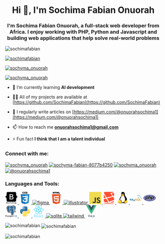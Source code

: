 <h1 align="center">Hi 👋, I'm Sochima Fabian Onuorah</h1>
<h3 align="center">I'm Sochima Fabian Onuorah, a full-stack web developer from Africa. I enjoy working with PHP, Python and Javascript and building web applications that help solve real-world problems</h3>

<p align="left"> <img src="https://komarev.com/ghpvc/?username=sochimafabian&label=Profile%20views&color=0e75b6&style=flat" alt="sochimafabian" /> </p>

<p align="left"> <a href="https://github.com/ryo-ma/github-profile-trophy"><img src="https://github-profile-trophy.vercel.app/?username=sochimafabian" alt="sochimafabian" /></a> </p>

<p align="left"> <a href="https://twitter.com/sochyma_onuorah" target="blank"><img src="https://img.shields.io/twitter/follow/sochyma_onuorah?logo=twitter&style=for-the-badge" alt="sochyma_onuorah" /></a> </p>

<p align="left"> <a href="https://twitter.com/sochyma_onuorah" target="blank"><img src="https://img.shields.io/twitter/follow/sochyma_onuorah?logo=twitter&style=for-the-badge" alt="sochyma_onuorah" /></a> </p>

- 🌱 I’m currently learning **AI development**

- 👨‍💻 All of my projects are available at [https://github.com/SochimaFabian](https://github.com/SochimaFabian)

- 📝 I regularly write articles on [https://medium.com/@onuorahsochima1](https://medium.com/@onuorahsochima1)

- 📫 How to reach me **onuorahsochima1@gmail.com**

- ⚡ Fun fact **I think that I am a talent individual**

<h3 align="left">Connect with me:</h3>
<p align="left">
<a href="https://twitter.com/sochyma_onuorah" target="blank"><img align="center" src="https://raw.githubusercontent.com/rahuldkjain/github-profile-readme-generator/master/src/images/icons/Social/twitter.svg" alt="sochyma_onuorah" height="30" width="40" /></a>
<a href="https://linkedin.com/in/sochyma-fabian-8077b4250" target="blank"><img align="center" src="https://raw.githubusercontent.com/rahuldkjain/github-profile-readme-generator/master/src/images/icons/Social/linked-in-alt.svg" alt="sochyma-fabian-8077b4250" height="30" width="40" /></a>
<a href="https://instagram.com/sochyma_onuorah" target="blank"><img align="center" src="https://raw.githubusercontent.com/rahuldkjain/github-profile-readme-generator/master/src/images/icons/Social/instagram.svg" alt="sochyma_onuorah" height="30" width="40" /></a>
<a href="https://medium.com/@onuorahsochima1" target="blank"><img align="center" src="https://raw.githubusercontent.com/rahuldkjain/github-profile-readme-generator/master/src/images/icons/Social/medium.svg" alt="@onuorahsochima1" height="30" width="40" /></a>
</p>

<h3 align="left">Languages and Tools:</h3>
<p align="left"> <a href="https://getbootstrap.com" target="_blank" rel="noreferrer"> <img src="https://raw.githubusercontent.com/devicons/devicon/master/icons/bootstrap/bootstrap-plain-wordmark.svg" alt="bootstrap" width="40" height="40"/> </a> <a href="https://www.w3schools.com/css/" target="_blank" rel="noreferrer"> <img src="https://raw.githubusercontent.com/devicons/devicon/master/icons/css3/css3-original-wordmark.svg" alt="css3" width="40" height="40"/> </a> <a href="https://www.figma.com/" target="_blank" rel="noreferrer"> <img src="https://www.vectorlogo.zone/logos/figma/figma-icon.svg" alt="figma" width="40" height="40"/> </a> <a href="https://www.w3.org/html/" target="_blank" rel="noreferrer"> <img src="https://raw.githubusercontent.com/devicons/devicon/master/icons/html5/html5-original-wordmark.svg" alt="html5" width="40" height="40"/> </a> <a href="https://www.adobe.com/in/products/illustrator.html" target="_blank" rel="noreferrer"> <img src="https://www.vectorlogo.zone/logos/adobe_illustrator/adobe_illustrator-icon.svg" alt="illustrator" width="40" height="40"/> </a> <a href="https://developer.mozilla.org/en-US/docs/Web/JavaScript" target="_blank" rel="noreferrer"> <img src="https://raw.githubusercontent.com/devicons/devicon/master/icons/javascript/javascript-original.svg" alt="javascript" width="40" height="40"/> </a> <a href="https://laravel.com/" target="_blank" rel="noreferrer"> <img src="https://raw.githubusercontent.com/devicons/devicon/master/icons/laravel/laravel-plain-wordmark.svg" alt="laravel" width="40" height="40"/> </a> <a href="https://www.linux.org/" target="_blank" rel="noreferrer"> <img src="https://raw.githubusercontent.com/devicons/devicon/master/icons/linux/linux-original.svg" alt="linux" width="40" height="40"/> </a> <a href="https://www.mysql.com/" target="_blank" rel="noreferrer"> <img src="https://raw.githubusercontent.com/devicons/devicon/master/icons/mysql/mysql-original-wordmark.svg" alt="mysql" width="40" height="40"/> </a> <a href="https://www.php.net" target="_blank" rel="noreferrer"> <img src="https://raw.githubusercontent.com/devicons/devicon/master/icons/php/php-original.svg" alt="php" width="40" height="40"/> </a> <a href="https://www.postgresql.org" target="_blank" rel="noreferrer"> <img src="https://raw.githubusercontent.com/devicons/devicon/master/icons/postgresql/postgresql-original-wordmark.svg" alt="postgresql" width="40" height="40"/> </a> <a href="https://www.python.org" target="_blank" rel="noreferrer"> <img src="https://raw.githubusercontent.com/devicons/devicon/master/icons/python/python-original.svg" alt="python" width="40" height="40"/> </a> <a href="https://reactjs.org/" target="_blank" rel="noreferrer"> <img src="https://raw.githubusercontent.com/devicons/devicon/master/icons/react/react-original-wordmark.svg" alt="react" width="40" height="40"/> </a> <a href="https://www.sqlite.org/" target="_blank" rel="noreferrer"> <img src="https://www.vectorlogo.zone/logos/sqlite/sqlite-icon.svg" alt="sqlite" width="40" height="40"/> </a> <a href="https://tailwindcss.com/" target="_blank" rel="noreferrer"> <img src="https://www.vectorlogo.zone/logos/tailwindcss/tailwindcss-icon.svg" alt="tailwind" width="40" height="40"/> </a> <a href="https://vuejs.org/" target="_blank" rel="noreferrer"> <img src="https://raw.githubusercontent.com/devicons/devicon/master/icons/vuejs/vuejs-original-wordmark.svg" alt="vuejs" width="40" height="40"/> </a> </p>

<p><img align="left" src="https://github-readme-stats.vercel.app/api/top-langs?username=sochimafabian&show_icons=true&locale=en&layout=compact" alt="sochimafabian" /></p>

<p>&nbsp;<img align="center" src="https://github-readme-stats.vercel.app/api?username=sochimafabian&show_icons=true&locale=en" alt="sochimafabian" /></p>

<p><img align="center" src="https://github-readme-streak-stats.herokuapp.com/?user=sochimafabian&" alt="sochimafabian" /></p>
